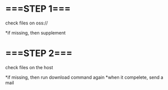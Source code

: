 ===STEP 1===
============

check files on oss://

*if missing, then supplement

===STEP 2===
============

check files on the host

*if missing, then run download command again
*when it compelete, send a mail
